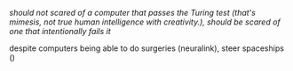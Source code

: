 *should not scared of a computer that passes the Turing test (that's mimesis, not true human intelligence with creativity.), should be scared of one that intentionally fails it*

despite computers being able to do surgeries (neuralink), steer spaceships ()